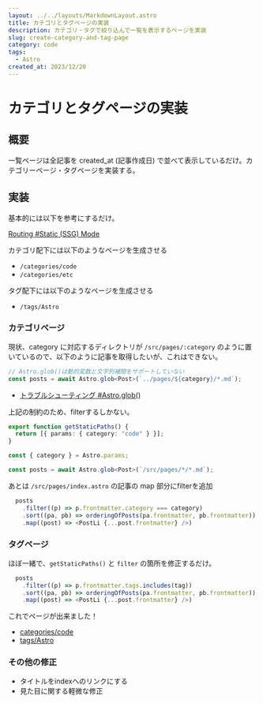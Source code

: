 ```yaml
---
layout: ../../layouts/MarkdownLayout.astro
title: カテゴリとタグページの実装
description: カテゴリ・タグで絞り込んで一覧を表示するページを実装
slug: create-category-and-tag-page
category: code
tags:
  - Astro
created_at: 2023/12/20
---
```


# カテゴリとタグページの実装

## 概要
一覧ページは全記事を created_at (記事作成日) で並べて表示しているだけ。カテゴリーページ・タグページを実装する。

## 実装
基本的には以下を参考にするだけ。

[Routing #Static (SSG) Mode](https://docs.astro.build/en/core-concepts/routing/#dynamic-routes)

カテゴリ配下には以下のようなページを生成させる
- `/categories/code`
- `/categories/etc`

タグ配下には以下のようなページを生成させる
- `/tags/Astro`

### カテゴリページ

現状、category に対応するディレクトリが `/src/pages/:category` のように置いているので、以下のように記事を取得したいが、これはできない。

```ts
// Astro.glob()は動的変数と文字列補間をサポートしていない
const posts = await Astro.glob<Post>(`../pages/${category}/*.md`);
```

- [トラブルシューティング #Astro.glob()](https://docs.astro.build/ja/guides/troubleshooting/#%E3%82%B5%E3%83%9D%E3%83%BC%E3%83%88%E3%81%95%E3%82%8C%E3%81%A6%E3%81%84%E3%82%8B%E5%80%A4)

上記の制約のため、filterするしかない。

```ts
export function getStaticPaths() {
  return [{ params: { category: "code" } }];
}

const { category } = Astro.params;

const posts = await Astro.glob<Post>(`/src/pages/*/*.md`);
```

あとは  `/src/pages/index.astro` の記事の map 部分にfilterを追加

```ts
  posts
    .filter((p) => p.frontmatter.category === category)
    .sort((pa, pb) => orderingOfPosts(pa.frontmatter, pb.frontmatter))
    .map((post) => <PostLi {...post.frontmatter} />)
```

### タグページ

ほぼ一緒で、`getStaticPaths()` と `filter` の箇所を修正するだけ。

```ts
  posts
    .filter((p) => p.frontmatter.tags.includes(tag))
    .sort((pa, pb) => orderingOfPosts(pa.frontmatter, pb.frontmatter))
    .map((post) => <PostLi {...post.frontmatter} />)
```

これでページが出来ました！
- [categories/code](/categories/code)
- [tags/Astro](/tags/Astro)

### その他の修正
- タイトルをindexへのリンクにする
- 見た目に関する軽微な修正
